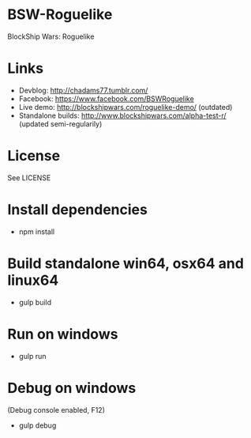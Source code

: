 # BSW-Roguelike
BlockShip Wars: Roguelike

# Links
 * Devblog: http://chadams77.tumblr.com/
 * Facebook: https://www.facebook.com/BSWRoguelike
 * Live demo: http://blockshipwars.com/roguelike-demo/ (outdated)
 * Standalone builds: http://www.blockshipwars.com/alpha-test-r/ (updated semi-regularily)

# License
See LICENSE

# Install dependencies
 * npm install

# Build standalone win64, osx64 and linux64
 * gulp build

# Run on windows
 * gulp run

# Debug on windows
 (Debug console enabled, F12)
 * gulp debug
